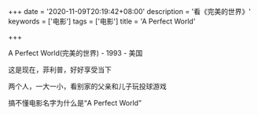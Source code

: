 +++
date = '2020-11-09T20:19:42+08:00'
description = '看《完美的世界》'
keywords = ['电影']
tags = ['电影']
title = 'A Perfect World'

+++

A Perfect World(完美的世界) - 1993 - 美国

这是现在，菲利普，好好享受当下

两个人，一大一小，看别家的父亲和儿子玩投球游戏

搞不懂电影名字为什么是“A Perfect World”
